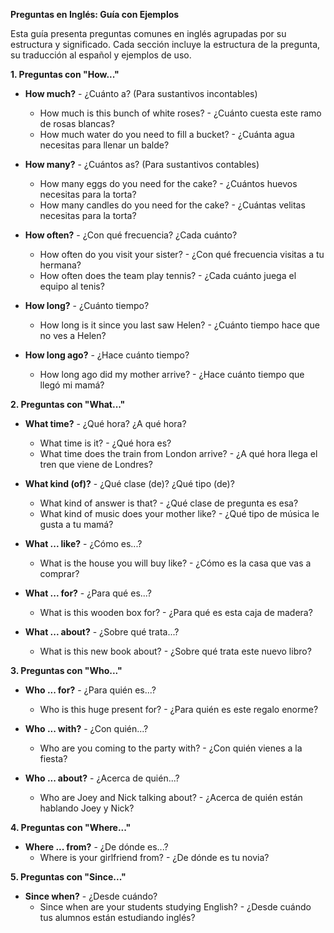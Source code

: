 

**Preguntas en Inglés: Guía con Ejemplos**

Esta guía presenta preguntas comunes en inglés agrupadas por su estructura y significado. Cada sección incluye la estructura de la pregunta, su traducción al español y ejemplos de uso.

**1. Preguntas con "How..."**

*   **How much?** - ¿Cuánto a? (Para sustantivos incontables)
    *   How much is this bunch of white roses? - ¿Cuánto cuesta este ramo de rosas blancas?
    *   How much water do you need to fill a bucket? - ¿Cuánta agua necesitas para llenar un balde?

*   **How many?** - ¿Cuántos as? (Para sustantivos contables)
    *   How many eggs do you need for the cake? - ¿Cuántos huevos necesitas para la torta?
    *   How many candles do you need for the cake? - ¿Cuántas velitas necesitas para la torta?

*   **How often?** - ¿Con qué frecuencia? ¿Cada cuánto?
    *   How often do you visit your sister? - ¿Con qué frecuencia visitas a tu hermana?
    *   How often does the team play tennis? - ¿Cada cuánto juega el equipo al tenis?

*   **How long?** - ¿Cuánto tiempo?
    *   How long is it since you last saw Helen? - ¿Cuánto tiempo hace que no ves a Helen?

*   **How long ago?** - ¿Hace cuánto tiempo?
    *   How long ago did my mother arrive? - ¿Hace cuánto tiempo que llegó mi mamá?

**2. Preguntas con "What..."**

*   **What time?** - ¿Qué hora? ¿A qué hora?
    *   What time is it? - ¿Qué hora es?
    *   What time does the train from London arrive? - ¿A qué hora llega el tren que viene de Londres?

*   **What kind (of)?** - ¿Qué clase (de)? ¿Qué tipo (de)?
    *   What kind of answer is that? - ¿Qué clase de pregunta es esa?
    *   What kind of music does your mother like? - ¿Qué tipo de música le gusta a tu mamá?

*   **What ... like?** - ¿Cómo es...?
    *   What is the house you will buy like? - ¿Cómo es la casa que vas a comprar?

*   **What ... for?** - ¿Para qué es...?
    *   What is this wooden box for? - ¿Para qué es esta caja de madera?

*   **What ... about?** - ¿Sobre qué trata...?
    *   What is this new book about? - ¿Sobre qué trata este nuevo libro?

**3. Preguntas con "Who..."**

*   **Who ... for?** - ¿Para quién es...?
    *   Who is this huge present for? - ¿Para quién es este regalo enorme?

*   **Who ... with?** - ¿Con quién...?
    *   Who are you coming to the party with? - ¿Con quién vienes a la fiesta?

*   **Who ... about?** - ¿Acerca de quién...?
    *   Who are Joey and Nick talking about? - ¿Acerca de quién están hablando Joey y Nick?

**4. Preguntas con "Where..."**

*   **Where ... from?** - ¿De dónde es...?
    *   Where is your girlfriend from? - ¿De dónde es tu novia?

**5. Preguntas con "Since..."**

*   **Since when?** - ¿Desde cuándo?
    *   Since when are your students studying English? - ¿Desde cuándo tus alumnos están estudiando inglés?
